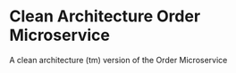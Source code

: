 # Clean Architecture Order Microservice
A clean architecture (tm) version of the Order Microservice
